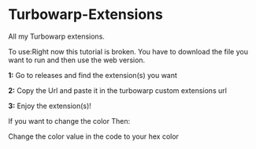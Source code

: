 # Turbowarp-Extensions
All my Turbowarp extensions.

To use:Right now this tutorial is broken. You have to download the file you want to run and then use the web version. 


**1:** Go to releases and find the extension(s) you want

**2:** Copy the Url and paste it in the turbowarp custom extensions url

**3:** Enjoy the extension(s)!


If you want to change the color Then:

Change the color value in the code to your hex color



